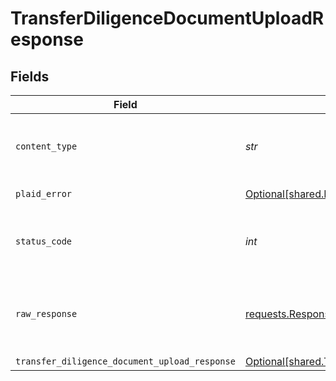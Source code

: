# TransferDiligenceDocumentUploadResponse


## Fields

| Field                                                                                                                      | Type                                                                                                                       | Required                                                                                                                   | Description                                                                                                                |
| -------------------------------------------------------------------------------------------------------------------------- | -------------------------------------------------------------------------------------------------------------------------- | -------------------------------------------------------------------------------------------------------------------------- | -------------------------------------------------------------------------------------------------------------------------- |
| `content_type`                                                                                                             | *str*                                                                                                                      | :heavy_check_mark:                                                                                                         | HTTP response content type for this operation                                                                              |
| `plaid_error`                                                                                                              | [Optional[shared.PlaidError]](../../models/shared/plaiderror.md)                                                           | :heavy_minus_sign:                                                                                                         | Error response                                                                                                             |
| `status_code`                                                                                                              | *int*                                                                                                                      | :heavy_check_mark:                                                                                                         | HTTP response status code for this operation                                                                               |
| `raw_response`                                                                                                             | [requests.Response](https://requests.readthedocs.io/en/latest/api/#requests.Response)                                      | :heavy_minus_sign:                                                                                                         | Raw HTTP response; suitable for custom response parsing                                                                    |
| `transfer_diligence_document_upload_response`                                                                              | [Optional[shared.TransferDiligenceDocumentUploadResponse]](../../models/shared/transferdiligencedocumentuploadresponse.md) | :heavy_minus_sign:                                                                                                         | OK                                                                                                                         |